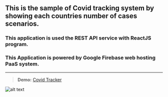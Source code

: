 ## This is the sample of Covid tracking system by showing each countries number of cases scenarios.

### This application is used the REST API service with ReactJS program.

### This Application is powered by Google Firebase web hosting PaaS system.

---

> **Demo:** [Covid Tracker](https://covid19-track.web.app/)

![alt text](https://cdn-media-1.freecodecamp.org/images/kE3b4TOXtlEYpwhRvtSMi87mkWPaTfzbWOC9)
